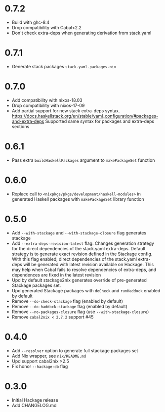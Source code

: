 # 0.7.2
- Build with ghc-8.4
- Drop compatibility with Cabal<2.2
- Don't check extra-deps when generating derivation from stack.yaml

# 0.7.1
- Generate stack packages `stack-yaml-packages.nix`

# 0.7.0
- Add compatibility with nixos-18.03
- Drop compatibility with nixos-17-09
- Add partial support for new stack extra-deps syntax.
  https://docs.haskellstack.org/en/stable/yaml_configuration/#packages-and-extra-deps
  Supported same syntax for packages and extra-deps sections

# 0.6.1
- Pass extra `buildHaskellPackages` argument to `makePackageSet` function

# 0.6.0
- Replace call to `<nixpkgs/pkgs/development/haskell-modules>` in generated
  Haskell packages with `makePackageSet` library function

# 0.5.0
- Add `--with-stackage` and `--with-stackage-closure` flag generates stackage
- Add `--extra-deps-revision-latest` flag. Changes generation strategy for the
  direct dependencies of the stack.yaml extra-deps. Default strategy is to
  generate exact revision defined in the Stackage config. With this flag
  enabled, direct dependencies of the stack.yaml extra-deps will be generated
  with latest revision available on Hackage. This may help when Cabal fails to
  resolve dependencies of extra-deps, and dependences are fixed in the latest
  revision
- Upd by default stackage2nix generates override of pre-generated Stackage
  packages set.
- Upd generated Stackage packages with `doCheck` and `runHaddock` enabled by
  default
- Remove `--do-check-stackage` flag (enabled by default)
- Remove `--do-haddock-stackage` flag (enabled by default)
- Remove `--no-packages-closure` flag (use `--with-stackage-closure`)
- Remove `cabal2nix < 2.7.2` support #45

# 0.4.0
- Add `--resolver` option to generate full stackage packages set
- Add Nix wrapper, see `nix/README.md`
- Upd support cabal2nix >2.5
- Fix honor `--hackage-db` flag

# 0.3.0
- Initial Hackage release
- Add CHANGELOG.md
